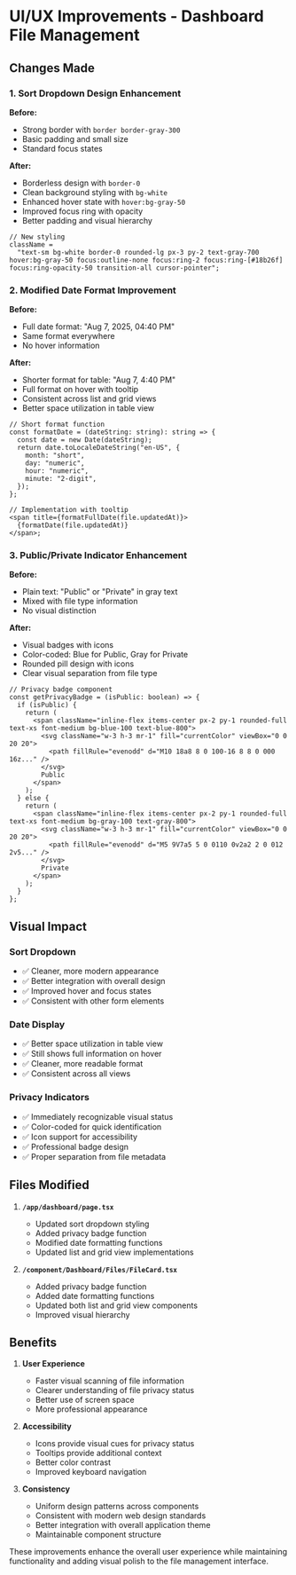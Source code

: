 # UI/UX Improvements - Dashboard File Management

## Changes Made

### 1. Sort Dropdown Design Enhancement

**Before:**

- Strong border with `border border-gray-300`
- Basic padding and small size
- Standard focus states

**After:**

- Borderless design with `border-0`
- Clean background styling with `bg-white`
- Enhanced hover state with `hover:bg-gray-50`
- Improved focus ring with opacity
- Better padding and visual hierarchy

```tsx
// New styling
className =
  "text-sm bg-white border-0 rounded-lg px-3 py-2 text-gray-700 hover:bg-gray-50 focus:outline-none focus:ring-2 focus:ring-[#18b26f] focus:ring-opacity-50 transition-all cursor-pointer";
```

### 2. Modified Date Format Improvement

**Before:**

- Full date format: "Aug 7, 2025, 04:40 PM"
- Same format everywhere
- No hover information

**After:**

- Shorter format for table: "Aug 7, 4:40 PM"
- Full format on hover with tooltip
- Consistent across list and grid views
- Better space utilization in table view

```tsx
// Short format function
const formatDate = (dateString: string): string => {
  const date = new Date(dateString);
  return date.toLocaleDateString("en-US", {
    month: "short",
    day: "numeric",
    hour: "numeric",
    minute: "2-digit",
  });
};

// Implementation with tooltip
<span title={formatFullDate(file.updatedAt)}>
  {formatDate(file.updatedAt)}
</span>;
```

### 3. Public/Private Indicator Enhancement

**Before:**

- Plain text: "Public" or "Private" in gray text
- Mixed with file type information
- No visual distinction

**After:**

- Visual badges with icons
- Color-coded: Blue for Public, Gray for Private
- Rounded pill design with icons
- Clear visual separation from file type

```tsx
// Privacy badge component
const getPrivacyBadge = (isPublic: boolean) => {
  if (isPublic) {
    return (
      <span className="inline-flex items-center px-2 py-1 rounded-full text-xs font-medium bg-blue-100 text-blue-800">
        <svg className="w-3 h-3 mr-1" fill="currentColor" viewBox="0 0 20 20">
          <path fillRule="evenodd" d="M10 18a8 8 0 100-16 8 8 0 000 16z..." />
        </svg>
        Public
      </span>
    );
  } else {
    return (
      <span className="inline-flex items-center px-2 py-1 rounded-full text-xs font-medium bg-gray-100 text-gray-800">
        <svg className="w-3 h-3 mr-1" fill="currentColor" viewBox="0 0 20 20">
          <path fillRule="evenodd" d="M5 9V7a5 5 0 0110 0v2a2 2 0 012 2v5..." />
        </svg>
        Private
      </span>
    );
  }
};
```

## Visual Impact

### Sort Dropdown

- ✅ Cleaner, more modern appearance
- ✅ Better integration with overall design
- ✅ Improved hover and focus states
- ✅ Consistent with other form elements

### Date Display

- ✅ Better space utilization in table view
- ✅ Still shows full information on hover
- ✅ Cleaner, more readable format
- ✅ Consistent across all views

### Privacy Indicators

- ✅ Immediately recognizable visual status
- ✅ Color-coded for quick identification
- ✅ Icon support for accessibility
- ✅ Professional badge design
- ✅ Proper separation from file metadata

## Files Modified

1. **`/app/dashboard/page.tsx`**

   - Updated sort dropdown styling
   - Added privacy badge function
   - Modified date formatting functions
   - Updated list and grid view implementations

2. **`/component/Dashboard/Files/FileCard.tsx`**
   - Added privacy badge function
   - Added date formatting functions
   - Updated both list and grid view components
   - Improved visual hierarchy

## Benefits

1. **User Experience**

   - Faster visual scanning of file information
   - Clearer understanding of file privacy status
   - Better use of screen space
   - More professional appearance

2. **Accessibility**

   - Icons provide visual cues for privacy status
   - Tooltips provide additional context
   - Better color contrast
   - Improved keyboard navigation

3. **Consistency**
   - Uniform design patterns across components
   - Consistent with modern web design standards
   - Better integration with overall application theme
   - Maintainable component structure

These improvements enhance the overall user experience while maintaining functionality and adding visual polish to the file management interface.
